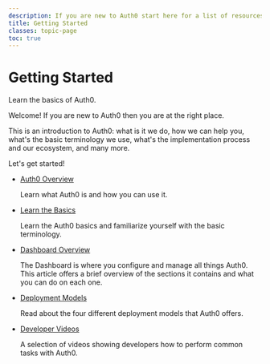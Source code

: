 ```yaml
---
description: If you are new to Auth0 start here for a list of resources that can get you started
title: Getting Started
classes: topic-page
toc: true
---
```

<div class="topic-page-header">
  <div data-name="example" class="topic-page-badge"></div>
  <h1>Getting Started</h1>
  <p>
    Learn the basics of Auth0.
  </p>
</div>

Welcome! If you are new to Auth0 then you are at the right place.

This is an introduction to Auth0: what is it we do, how we can help you, what's the basic terminology we use, what's the implementation process and our ecosystem, and many more.

Let's get started!


<ul class="topic-links">
  <li>
    <i class="icon icon-budicon-715"></i><a href="/getting-started/overview">Auth0 Overview</a>
    <p>Learn what Auth0 is and how you can use it.</p>
  </li>
  <li>
    <i class="icon icon-budicon-715"></i><a href="/getting-started/the-basics">Learn the Basics</a>
    <p>Learn the Auth0 basics and familiarize yourself with the basic terminology.</p>
  </li>
  <li>
    <i class="icon icon-budicon-715"></i><a href="/getting-started/dashboard-overview">Dashboard Overview</a>
    <p>The Dashboard is where you configure and manage all things Auth0. This article offers a brief overview of the sections it contains and what you can do on each one.</p>
  </li>
  <li>
    <i class="icon icon-budicon-715"></i><a href="/getting-started/deployment-models">Deployment Models</a>
    <p>Read about the four different deployment models that Auth0 offers.</p>
  </li>
  <li>
    <i class="icon icon-budicon-715"></i><a href="/videos">Developer Videos</a>
    <p>A selection of videos showing developers how to perform common tasks with Auth0.</p>
  </li>
</ul>
